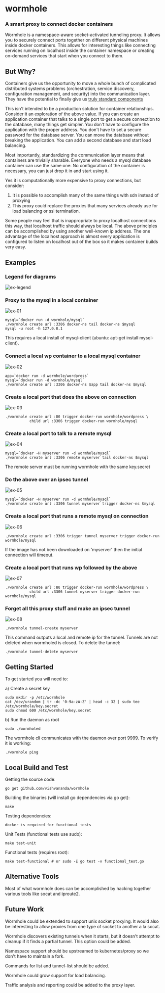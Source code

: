 # wormhole #

### A smart proxy to connect docker containers ###

Wormhole is a namespace-aware socket-activated tunneling proxy. It allows you
to securely connect ports together on different physical machines inside
docker containers. This allows for interesting things like connecting services
running on localhost inside the container namespace or creating on-demand
services that start when you connect to them.

## But Why? ##

Containers give us the opportunity to move a whole bunch of complicated
distributed systems problems (orchestration, service discovery, configuration
management, and security) into the communication layer. They have the
potential to finally give us [truly standard components](https://medium.com/@vishvananda/standard-components-not-standard-containers-c30567f23da6)

This isn't intended to be a production solution for container relationships.
Consider it an exploration of the above value. If you can create an
application container that talks to a single port to get a secure connection
to the database, many things get simpler. You don't have to configure the
application with the proper address. You don't have to set a secure password
for the database server. You can move the database without breaking the
application. You can add a second database and start load balancing.

Most importantly, standardizing the communication layer means that containers
are trivially sharable. Everyone who needs a mysql database container can
use the same one. No configuration of the container is necessary, you can just
drop it in and start using it.

Yes it is computationally more expensive to proxy connections, but consider:

1. It is possible to accomplish many of the same things with sdn instead
   of proxying
2. This proxy could replace the proxies that many services already use
   for load balancing or ssl termination.

Some people may feel that is inappropriate to proxy localhost connections this
way, that localhost traffic should always be local. The above principles can
be accomplished by using another well-known ip address. The one advantage of
the localhost approach is almost every application is configured to listen on
localhost out of the box so it makes container builds very easy.

## Examples ##

### Legend for diagrams ###
![ex-legend](https://cloud.githubusercontent.com/assets/142222/4346902/25bd6e18-411f-11e4-8f0c-b2a4cfa2208f.png)

### Proxy to the mysql in a local container ###
![ex-01](https://cloud.githubusercontent.com/assets/142222/4346904/2a7fb85c-411f-11e4-9637-0e7bbd5fe506.png)

    mysql=`docker run -d wormhole/mysql`
    ./wormhole create url :3306 docker-ns tail docker-ns $mysql
    mysql -u root -h 127.0.0.1

This requires a local install of mysql-client (ubuntu: apt-get install mysql-client).

### Connect a local wp container to a local mysql container ###
![ex-02](https://cloud.githubusercontent.com/assets/142222/4346903/2a750024-411f-11e4-9aa4-818bfe05b0e1.png)

    app=`docker run -d wormhole/wordpress`
    mysql=`docker run -d wormhole/mysql`
    ./wormhole create url :3306 docker-ns $app tail docker-ns $mysql

### Create a local port that does the above on connection  ###
![ex-03](https://cloud.githubusercontent.com/assets/142222/4346905/2a8f1446-411f-11e4-97e3-41060c6d2432.png)

    ./wormhole create url :80 trigger docker-run wormhole/wordpress \
               child url :3306 trigger docker-run wormhole/mysql

### Create a local port to talk to a remote mysql ###
![ex-04](https://cloud.githubusercontent.com/assets/142222/4346908/2a96b5f2-411f-11e4-9e36-1921a8a3cbda.png)

    mysql=`docker -H myserver run -d wormhole/mysql`
    ./wormhole create url :3306 remote myserver tail docker-ns $mysql

The remote server must be running wormhole with the same key.secret

### Do the above over an ipsec tunnel ###
![ex-05](https://cloud.githubusercontent.com/assets/142222/4346907/2a96b868-411f-11e4-8e86-7bb2f9ff8e15.png)

    mysql=`docker -H myserver run -d wormhole/mysql`
    ./wormhole create url :3306 tunnel myserver trigger docker-ns $mysql

### Create a local port that runs a remote mysql on connection ###
![ex-06](https://cloud.githubusercontent.com/assets/142222/4346909/2a96d406-411f-11e4-9461-3308404704ba.png)

    ./wormhole create url :3306 trigger tunnel myserver trigger docker-run wormhole/mysql

If the image has not been downloaded on 'myserver' then the initial
connection will timeout.

### Create a local port that runs wp followed by the above  ###
![ex-07](https://cloud.githubusercontent.com/assets/142222/4346906/2a949a4c-411f-11e4-9784-44ba18ca7a1d.png)

    ./wormhole create url :80 trigger docker-run wormhole/wordpress \
               child url :3306 tunnel myserver trigger docker-run wormhole/mysql

### Forget all this proxy stuff and make an ipsec tunnel  ###
![ex-08](https://cloud.githubusercontent.com/assets/142222/4346910/2a973aa4-411f-11e4-8ff3-b4a7c6e4efce.png)


    ./wormhole tunnel-create myserver

This command outputs a local and remote ip for the tunnel. Tunnels are
not deleted when wormholed is closed. To delete the tunnel:

    ./wormhole tunnel-delete myserver

## Getting Started ##

To get started you will need to:

 a) Create a secret key

    sudo mkdir -p /etc/wormhole
    cat /dev/urandom | tr -dc '0-9a-zA-Z' | head -c 32 | sudo tee /etc/wormhole/key.secret
    sudo chmod 600 /etc/wormhole/key.secret

 b) Run the daemon as root

    sudo ./wormholed

The wormhole cli communicates with the daemon over port 9999. To verify it
is working:

    ./wormhole ping

## Local Build and Test ##

Getting the source code:

    go get github.com/vishvananda/wormhole

Building the binaries (will install go dependencies via go get):

    make

Testing dependencies:

    docker is required for functional tests

Unit Tests (functional tests use sudo):

    make test-unit

Functional tests (requires root):

    make test-functional # or sudo -E go test -v functional_test.go

## Alternative Tools ##

Most of what wormhole does can be accomplished by hacking together various
tools like socat and iproute2.

## Future Work ##

Wormhole could be extended to support unix socket proxying. It would also be
interesting to allow proxies from one type of socket to another a la socat.

Wormhole discovers existing tunnels when it starts, but it doesn't attempt
to cleanup if it finds a partial tunnel. This option could be added.

Namespace support should be upstreamed to kubernetes/proxy so we don't have
to maintain a fork.

Commands for list and tunnel-list should be added.

Wormhole could grow support for load balancing.

Traffic analysis and reporting could be added to the proxy layer.
